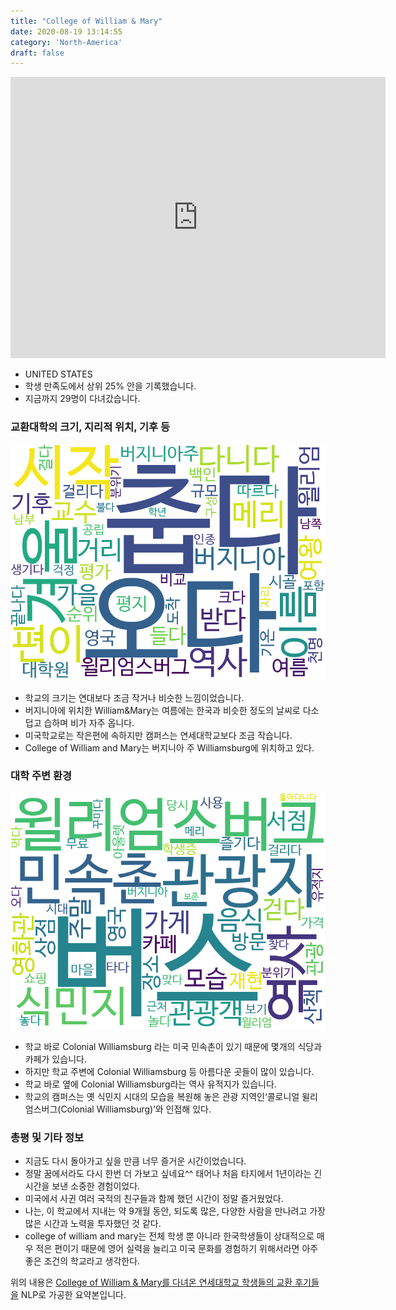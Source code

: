 ```yaml
---
title: "College of William & Mary"
date: 2020-08-19 13:14:55
category: 'North-America'
draft: false
---
```


<iframe
width="600"
height="450"
frameborder="0" style="border:0"
src="https://www.google.com/maps/embed/v1/place?key=AIzaSyC9e1AME-pVmWC4hBpFdu5S4dKzyepa3HQ&q=College+of+William+&+Mary&center=37.2710803,-76.7162891&zoom=14" allowfullscreen>
</iframe>

* UNITED STATES
* 학생 만족도에서 상위 25% 안을 기록했습니다.
* 지금까지 29명이 다녀갔습니다. 

### 교환대학의 크기, 지리적 위치, 기후 등

![gen_info-WordCloud](../univ_wordclouds_okt/gen_info/US000051_gen_info_okt.png)

* 학교의 크기는 연대보다 조금 작거나 비슷한 느낌이었습니다.
* 버지니아에 위치한 William&Mary는 여름에는 한국과 비슷한 정도의 날씨로 다소 덥고 습하며 비가 자주 옵니다.
* 미국학교로는 작은편에 속하지만 캠퍼스는 연세대학교보다 조금 작습니다.
* College of William and Mary는 버지니아 주 Williamsburg에 위치하고 있다.


### 대학 주변 환경

![env_info-WordCloud](../univ_wordclouds_okt/env_info/US000051_env_info_okt.png)

* 학교 바로 Colonial Williamsburg 라는 미국 민속촌이 있기 때문에 몇개의 식당과 카페가 있습니다.
* 하지만 학교 주변에 Colonial Williamsburg 등 아름다운 곳들이 많이 있습니다.
* 학교 바로 옆에 Colonial Williamsburg라는 역사 유적지가 있습니다.
* 학교의 캠퍼스는 옛 식민지 시대의 모습을 복원해 놓은 관광 지역인‘콜로니얼 윌리엄스버그(Colonial Williamsburg)’와 인접해 있다.


### 총평 및 기타 정보 
* 지금도 다시 돌아가고 싶을 만큼 너무 즐거운 시간이었습니다.
* 정말 꿈에서라도 다시 한번 더 가보고 싶네요^^ 태어나 처음 타지에서 1년이라는 긴 시간을 보낸 소중한 경험이었다.
* 미국에서 사귄 여러 국적의 친구들과 함께 했던 시간이 정말 즐거웠었다.
* 나는, 이 학교에서 지내는 약 9개월 동안, 되도록 많은, 다양한 사람을 만나려고 가장 많은 시간과 노력을 투자했던 것 같다.
* college of william and mary는 전체 학생 뿐 아니라 한국학생들이 상대적으로 매우 적은 편이기 때문에 영어 실력을 늘리고 미국 문화를 경험하기 위해서라면 아주 좋은 조건의 학교라고 생각한다.


위의 내용은 [College of William & Mary를 다녀온 연세대학교 학생들의 교환 후기들을](http://oia.yonsei.ac.kr/partner/expReport.asp?ucode=US000051&bgbn=A) NLP로 가공한 요약본입니다. 
